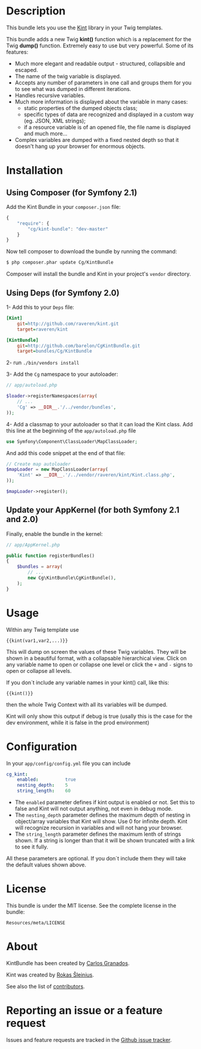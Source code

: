 Description
===========

This bundle lets you use the [Kint](https://github.com/raveren/kint) library in your Twig templates.

This bundle adds a new Twig **kint()** function which is a replacement for the Twig **dump()** function. Extremely easy to use but very powerful. Some of its features:

  * Much more elegant and readable output - structured, collapsible and escaped.
  * The name of the twig variable is displayed.
  * Accepts any number of parameters in one call and groups them for you to see what was dumped in different iterations. 
  * Handles recursive variables.
  * Much more information is displayed about the variable in many cases:
    - static properties of the dumped objects class;
    - specific types of data are recognized and displayed in a custom way (eg. JSON, XML strings);
    - if a resource variable is of an opened file, the file name is displayed and much more...
  * Complex variables are dumped with a fixed nested depth so that it doesn't hang up your browser for enormous objects.


Installation
============

## Using Composer (for Symfony 2.1)

Add the Kint Bundle in your `composer.json` file:

```js
{
    "require": {
        "cg/kint-bundle": "dev-master"
    }
}
```

Now tell composer to download the bundle by running the command:

``` bash
$ php composer.phar update Cg/KintBundle
```

Composer will install the bundle and Kint in your project's `vendor` directory.

## Using Deps (for Symfony 2.0)


1- Add this to your `Deps` file: 

``` ini
[Kint]
    git=http://github.com/raveren/kint.git
    target=raveren/kint

[KintBundle]
    git=http://github.com/barelon/CgKintBundle.git
    target=bundles/Cg/KintBundle
```

2- run `./bin/vendors install`

3- Add the `Cg` namespace to your autoloader:

``` php
// app/autoload.php

$loader->registerNamespaces(array(
    // ...
    'Cg' => __DIR__.'/../vendor/bundles',
));
```

4- Add a classmap to your autoloader so that it can load the Kint class. Add this line at the beginning of the `app/autoload.php` file

``` php
use Symfony\Component\ClassLoader\MapClassLoader;
```

And add this code snippet at the end of that file:

``` php
// Create map autoloader
$mapLoader = new MapClassLoader(array(
    'Kint' => __DIR__.'/../vendor/raveren/kint/Kint.class.php',
));

$mapLoader->register();
```


## Update your AppKernel (for both Symfony 2.1 and 2.0)

Finally, enable the bundle in the kernel:

``` php
// app/AppKernel.php

public function registerBundles()
{
    $bundles = array(
        // ...
        new Cg\KintBundle\CgKintBundle(),
    );
}
```

Usage
=====

Within any Twig template use

```
{{kint(var1,var2,...)}}
```

This will dump on screen the values of these Twig variables. They will be shown in a beautiful format, with a collapsable hierarchical view. Click on any variable name to open or collapse one level or click the `+`  and `-` signs to open or collapse all levels.

If you don´t include any variable names in your kint() call, like this:

```
{{kint()}}
```

then the whole Twig Context with all its variables will be dumped.

Kint will only show this output if debug is true (usally this is the case for the dev environment, while it is false in the prod environment)

Configuration
=============

In your `app/config/config.yml` file you can include

```yml
cg_kint:
    enabled:          true
    nesting_depth:    5
    string_length:    60
```

- The `enabled` parameter defines if kint output is enabled or not. Set this to false and Kint will not output anything, not even in debug mode.
- The `nesting_depth` parameter defines the maximum depth of nesting in object/array variables that Kint will show. Use 0 for infinite depth. Kint will recognize recursion in variables and will not hang your browser.
- The `string_length` parameter defines the maximum lenth of strings shown. If a string is longer than that it will be shown truncated with a link to see it fully.

All these parameters are optional. If you don´t include them they will take the default values shown above.

License
=======

This bundle is under the MIT license. See the complete license in the bundle:

    Resources/meta/LICENSE

About
=====

KintBundle has been created by [Carlos Granados](https://github.com/barelon).

Kint was created by [Rokas Šleinius](https://github.com/raveren).

See also the list of [contributors](https://github.com/barelon/cgkintbundle/contributors).

Reporting an issue or a feature request
=======================================

Issues and feature requests are tracked in the [Github issue tracker](https://github.com/barelon/cgkintbundle/issues).
